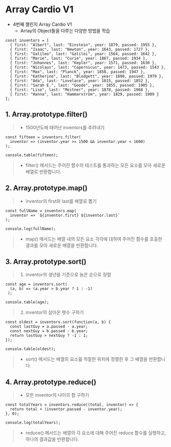 # Array Cardio V1

- 4번째 챌린지 Array Cardio V1
   + Array의 Object들을 다루는 다양한 방법을 학습
```
const inventors = [
  { first: "Albert", last: "Einstein", year: 1879, passed: 1955 },
  { first: "Isaac", last: "Newton", year: 1643, passed: 1727 },
  { first: "Galileo", last: "Galilei", year: 1564, passed: 1642 },
  { first: "Marie", last: "Curie", year: 1867, passed: 1934 },
  { first: "Johannes", last: "Kepler", year: 1571, passed: 1630 },
  { first: "Nicolaus", last: "Copernicus", year: 1473, passed: 1543 },
  { first: "Max", last: "Planck", year: 1858, passed: 1947 },
  { first: "Katherine", last: "Blodgett", year: 1898, passed: 1979 },
  { first: "Ada", last: "Lovelace", year: 1815, passed: 1852 },
  { first: "Sarah E.", last: "Goode", year: 1855, passed: 1905 },
  { first: "Lise", last: "Meitner", year: 1878, passed: 1968 },
  { first: "Hanna", last: "Hammarström", year: 1829, passed: 1909 }
];
```
## 1. Array.prototype.filter()
  > + 1500년도에 태어난 inventors를 추려내기<br>
  ```
  const fifteen = inventors.filter(
    inventor => (inventor.year >= 1500 && inventor.year < 1600)
  );

  console.table(fifteen);
  ```
  > - filter() 메서드는 주어진 함수의 테스트를 통과하는 모든 요소를 모아 새로운 배열로 반환합니다.
  
## 2. Array.prototype.map()
  > + inventor의 first와 last를 배열로 뽑기<br>
  ```
  const fullName = inventors.map(
    inventor => `${inventor.first} ${inventor.last}`
  );

console.log(fullName);
  ```
  > - map() 메서드는 배열 내의 모든 요소 각각에 대하여 주어진 함수를 호출한 결과를 모아 새로운 배열을 반환합니다.
  
## 3. Array.prototype.sort()
  > 1. inventor의 생년을 기준으로 늙은 순으로 정렬<br>
  ```
  const age = inventors.sort(
    (a, b) => (a.year > b.year ? 1 : -1)
   );

  console.table(age);
  ```
  > 2. inventor의 살아온 햇수 구하기<br>
  ```
  const oldest = inventors.sort(function(a, b) {
    const lastGuy = a.passed - a.year;
    const nextGuy = b.passed - b.year;
    return lastGuy > nextGuy ? -1 : 1;
  });

  console.table(oldest);
  ```
  > - sort() 메서드는 배열의 요소를 적절한 위치에 정렬한 후 그 배열을 반환합니다.
 
## 4. Array.prototype.reduce()
  > + 모든 inventor의 나이의 합 구하기<br>
  ```
  const totalYears = inventors.reduce((total, inventor) => {
    return total + (inventor.passed - inventor.year);
  }, 0);
  
  console.log(totalYears);
  ```
  > - reduce() 메서드는 배열의 각 요소에 대해 주어진 reduce 함수를 실행하고, 하나의 결과값을 반환합니다.
